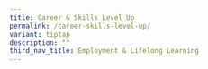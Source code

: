 ```yaml
---
title: Career & Skills Level Up
permalink: /career-skills-level-up/
variant: tiptap
description: ""
third_nav_title: Employment & Lifelong Learning
---
```

